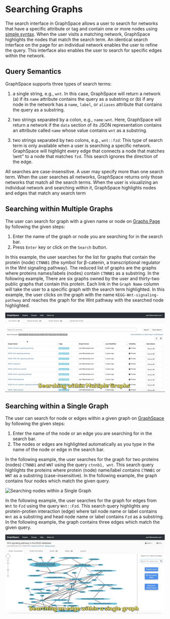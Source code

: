 # Searching Graphs

The search interface in GraphSpace allows a user to search for networks that have a specific attribute or tag and contain one or more nodes using [simple syntax](query-semantics). When the user visits a matching network, GraphSpace highlights the nodes that match the search term. An identical search interface on the page for an individual network enables the user to refine the query. This interface also enables the user to search for specific edges within the network.

## Query Semantics

GraphSpace supports three types of search terms:

1. a single string, e.g., ``wnt``. In this case, GraphSpace will return a network (a) if its ``name`` attribute contains the query as a substring or (b) if any node in the network has a ``name``, ``label``, or ``aliases`` attribute that contains the query as a substring.

2. two strings separated by a colon, e.g., ``name:wnt``. Here, GraphSpace will return a network if the ``data`` section of its JSON representation contains an attribute called ``name`` whose value contains ``wnt`` as a substring.

3. two strings separated by two colons, e.g., ``wnt::fzd``: This type of search term is only available when a user is searching a specific network. GraphSpace will highlight every edge that connects a node that matches \wnt" to a node that matches ``fzd``. This search ignores the direction of the edge.

All searches are case-insensitive. A user may specify more than one search term. When the user searches all networks, GraphSpace returns only those networks that match all the search terms. When the user is visualizing an individual network and searching within it, GraphSpace highlights nodes and edges that match any search term

## Searching within Multiple Graphs

The user can search for graph with a given name or node on [Graphs Page](http://www.graphspace.org/graphs/) by following the given steps:

1. Enter the name of the graph or node you are searching for in the search bar.
2. Press `Enter` key or click on the `Search` button.

In this example, the user searches for the list for graphs that contain the protein (node) `CTNNB1` (the symbol for β-catenin, a transcriptional regulator in the Wnt signaling pathway). The reduced list of graphs are the graphs where proteins names/labels (nodes) contain `CTNNB1` as a substring. In the following example, There are six graphs owned by the user and thirty-two public graphs that contain this protein. Each link in the `Graph Name` column will take the user to a specific graph with the search term highlighted. In this example, the user clicks on the graph with the name `KEGG-Wnt-signaling-pathway` and reaches the graph for the Wnt pathway with the searched node highlighted.

![Searching within Multiple Graphs](_static/gifs/gs-screenshot-user1-searching-withing-multiple-graphs-with-caption.gif)

## Searching within a Single Graph

The user can search for node or edges within a given graph on [GraphSpace](http://www.graphspace.org/) by following the given steps:

1. Enter the name of the node or an edge you are searching for in the search bar.
2. The nodes or edges are highlighted automatically as you type in the name of the node or edge in the search bar.


In the following example, the user searches for the graph for two proteins (nodes) `CTNNB1` and `WNT` using the query `ctnnb1, wnt`. This search query highlights the proteins where protein (node) name/label contains `CTNNB1` or `WNT` as a substring (case-insensitive). In the following example, the graph contains four nodes which match the given query.

![Searching nodes within a Single Graph](_static/gifs/gs-screenshot-user1-searching-nodes-within-a-single-graphs-with-caption.gif)



In the following example, the user searches for the graph for edges from `Wnt` to `Fzd` using the query `Wnt::Fzd`. This search query highlights any protein-protien interaction (edge) where tail node name or label contains `Wnt` as a substring and head node name or label contains `Fzd` as a substring. In the following example, the graph contains three edges which match the given query.

![Searching edges within a Single Graph](_static/gifs/gs-screenshot-user1-searching-edges-within-a-single-graphs-with-caption.gif)

